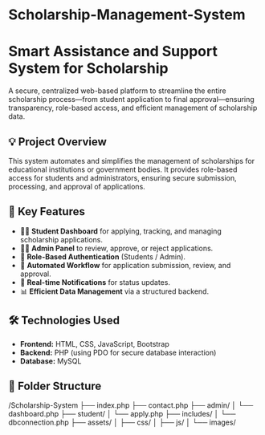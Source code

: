 # Scholarship-Management-System
# Smart Assistance and Support System for Scholarship

A secure, centralized web-based platform to streamline the entire scholarship process—from student application to final approval—ensuring transparency, role-based access, and efficient management of scholarship data.

## 💡 Project Overview

This system automates and simplifies the management of scholarships for educational institutions or government bodies. It provides role-based access for students and administrators, ensuring secure submission, processing, and approval of applications.

## 🎯 Key Features

- 🧑‍🎓 **Student Dashboard** for applying, tracking, and managing scholarship applications.
- 🧑‍💼 **Admin Panel** to review, approve, or reject applications.
- 🔐 **Role-Based Authentication** (Students / Admin).
- 🔁 **Automated Workflow** for application submission, review, and approval.
- 📢 **Real-time Notifications** for status updates.
- 📊 **Efficient Data Management** via a structured backend.

## 🛠️ Technologies Used

- **Frontend:** HTML, CSS, JavaScript, Bootstrap  
- **Backend:** PHP (using PDO for secure database interaction)  
- **Database:** MySQL

## 📂 Folder Structure

/Scholarship-System
├── index.php
├── contact.php
├── admin/
│   └── dashboard.php
├── student/
│   └── apply.php
├── includes/
│   └── dbconnection.php
├── assets/
│   ├── css/
│   ├── js/
│   └── images/



